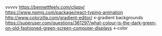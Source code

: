 vvvvv
https://bennettfeely.com/clippy/
https://www.npmjs.com/package/react-typing-animation
http://www.colorzilla.com/gradient-editor/ <-gradient backgrounds
https://superuser.com/questions/361297/what-colour-is-the-dark-green-on-old-fashioned-green-screen-computer-displays <-color 